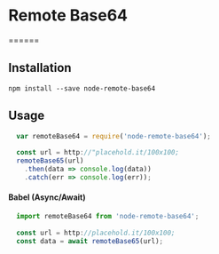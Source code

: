 # Remote Base64
======

## Installation

  `npm install --save node-remote-base64`

## Usage

```javascript
  var remoteBase64 = require('node-remote-base64');
  
  const url = http://"placehold.it/100x100;
  remoteBase65(url)
    .then(data => console.log(data))
    .catch(err => console.log(err));
```

#### Babel (Async/Await)
```javascript
  import remoteBase64 from 'node-remote-base64';
  
  const url = http://placehold.it/100x100;
  const data = await remoteBase65(url);
```
